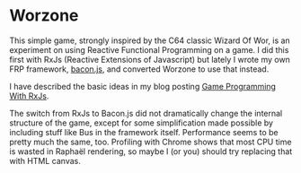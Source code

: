 Worzone
=======

This simple game, strongly inspired by the C64 classic Wizard Of Wor, is
an experiment on using Reactive Functional Programming on a game. I did
this first with RxJs (Reactive Extensions of Javascript) but lately I
wrote my own FRP framework, [bacon.js](http://github.com/raimohanska/bacon.js),
and converted Worzone to use that instead.

I have described the basic ideas in my blog posting [Game Programming With
RxJs](http://nullzzz.blogspot.com/2011/02/game-programming-with-rx-js.html).

The switch from RxJs to Bacon.js did not dramatically change the
internal structure of the game, except for some simplification made
possible by including stuff like Bus in the framework itself.
Performance seems to be pretty much the same, too. Profiling with Chrome
shows that most CPU time is wasted in Raphaël rendering, so maybe I
(or you) should try replacing that with HTML canvas.
